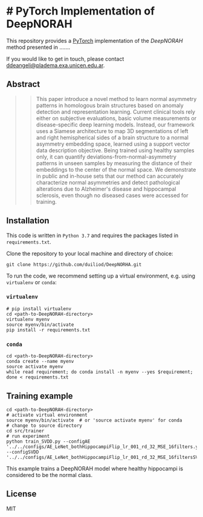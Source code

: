 # # PyTorch Implementation of DeepNORAH
This repository provides a [PyTorch](https://pytorch.org/) implementation of the *DeepNORAH* method presented in .......

If you would like to get in touch, please contact [ddeangeli@pladema.exa.unicen.edu.ar](ddeangeli@pladema.exa.unicen.edu.ar).

## Abstract
> > This paper introduce a novel method to learn normal asymmetry patterns in homologous brain structures based on anomaly 
> > detection and representation learning. Current clinical tools rely either on subjective evaluations, basic volume 
> > measurements or disease-specific deep learning models. Instead, our framework uses a Siamese architecture to map 3D 
> > segmentations of left and right hemispherical sides of a brain structure to a normal asymmetry embedding space, learned 
> > using a support vector data description objective. Being trained using healthy samples only, it can quantify 
> > deviations-from-normal-asymmetry patterns in unseen samples by measuring the distance of their embeddings to the center
> > of the normal space. We demonstrate in public and in-house sets that our method can accurately characterize normal 
> > asymmetries and detect pathological alterations due to Alzheimer's disease and hippocampal sclerosis, even though 
> > no diseased cases were accessed for training.

## Installation
This code is written in `Python 3.7` and requires the packages listed in `requirements.txt`.

Clone the repository to your local machine and directory of choice:
```
git clone https://github.com/duiliod/DeepNORHA.git
```

To run the code, we recommend setting up a virtual environment, e.g. using `virtualenv` or `conda`:

### `virtualenv`
```
# pip install virtualenv
cd <path-to-DeepNORAH-directory>
virtualenv myenv
source myenv/bin/activate
pip install -r requirements.txt
```

### `conda`
```
cd <path-to-DeepNORAH-directory>
conda create --name myenv
source activate myenv
while read requirement; do conda install -n myenv --yes $requirement; done < requirements.txt
```

## Training example
```
cd <path-to-DeepNORAH-directory>
# activate virtual environment
source myenv/bin/activate  # or 'source activate myenv' for conda
# change to source directory
cd src/trainer
# run experiment
python train_SVDD.py --configAE '../../configs/AE_LeNet_bothHippocampiFlip_lr_001_rd_32_MSE_16filters.yml' --configSVDD '../../configs/AE_LeNet_bothHippocampiFlip_lr_001_rd_32_MSE_16filtersSVDD.yml'
```
This example trains a DeepNORAH model where healthy hippocampi is considered to be the normal class. 

## License
MIT
